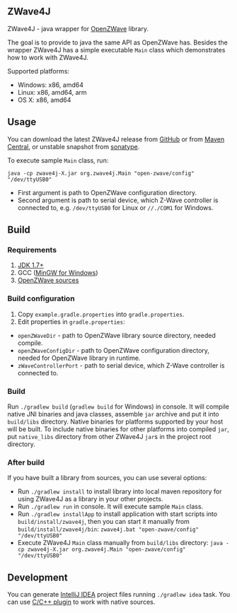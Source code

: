 ## ZWave4J
ZWave4J - java wrapper for [OpenZWave](https://github.com/OpenZWave/open-zwave) library.

The goal is to provide to java the same API as OpenZWave has.
Besides the wrapper ZWave4J has a simple executable `Main` class which demonstrates how to work with ZWave4J.

Supported platforms:

* Windows: x86, amd64
* Linux: x86, amd64, arm
* OS X: x86, amd64

## Usage

You can download the latest ZWave4J release from [GitHub](https://github.com/zgmnkv/zwave4j/releases)
or from [Maven Central](http://search.maven.org/#search%7Cga%7C1%7Ca%3A%22zwave4j%22),
or unstable snapshot from [sonatype](https://oss.sonatype.org/content/repositories/snapshots/com/github/zgmnkv/zwave4j/).

To execute sample `Main` class, run:

```java -cp zwave4j-X.jar org.zwave4j.Main "open-zwave/config" "/dev/ttyUSB0"```

* First argument is path to OpenZWave configuration directory.
* Second argument is path to serial device, which Z-Wave controller is connected to, e.g. `/dev/ttyUSB0` for Linux or `//./COM1` for Windows.

## Build

### Requirements

1. [JDK 1.7+](http://www.oracle.com/technetwork/java/javase/downloads/index.html)
2. GCC ([MinGW for Windows](https://sourceforge.net/projects/mingwbuilds/))
3. [OpenZWave sources](https://github.com/OpenZWave/open-zwave)

### Build configuration

1. Copy `example.gradle.properties` into `gradle.properties`.
2. Edit properties in `gradle.properties`:
  * `openZWaveDir` - path to OpenZWave library source directory, needed compile.
  * `openZWaveConfigDir` - path to OpenZWave configuration directory, needed for OpenZWave library in runtime.
  * `zWaveControllerPort` - path to serial device, which Z-Wave controller is connected to.

### Build

Run `./gradlew build` (`gradlew build` for Windows) in console.
It will compile native JNI binaries and java classes, assemble `jar` archive and put it into `build/libs` directory.
Native binaries for platforms supported by your host will be built.
To include native binaries for other platforms into compiled `jar`, put `native_libs` directory from other ZWave4J `jar`s in the project root directory.

### After build

If you have built a library from sources, you can use several options:

* Run `./gradlew install` to install library into local maven repository for using ZWave4J as a library in your other projects.
* Run `./gradlew run` in console. It will execute sample `Main` class.
* Run `./gradlew installApp` to install application with start scripts into `build/install/zwave4j`, then you can start it manually from `build/install/zwave4j/bin`:
  ```zwave4j.bat "open-zwave/config" "/dev/ttyUSB0"```
* Execute ZWave4J `Main` class manually from `build/libs` directory:
  ```java -cp zwave4j-X.jar org.zwave4j.Main "open-zwave/config" "/dev/ttyUSB0"```

## Development

You can generate [IntelliJ IDEA](https://www.jetbrains.com/idea/) project files running `./gradlew idea` task.
You can use [C/C++ plugin](https://plugins.jetbrains.com/plugin/?id=1373) to work with native sources.

